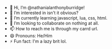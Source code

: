 - 👋 Hi, I’m @nathanialanthonyburridge!
- 👀 I’m interested in isn't it obvious?
- 🌱 I’m currently learning javascript, lua, css, html.
- 💞️ I’m looking to collaborate on nothing at all.
- 📫 How to reach me is through my carrd url.
- 😄 Pronouns: He/Him
- ⚡ Fun fact: I'm a lazy brit lol.

<!---
nathanialanthonyburridge/nathanialanthonyburridge is a ✨ special ✨ repository because its `README.md` (this file) appears on your GitHub profile.
You can click the Preview link to take a look at your changes.
--->
